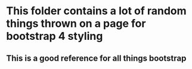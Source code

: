 # This folder contains a lot of random things thrown on a page for bootstrap 4 styling
## This is a good reference for all things bootstrap